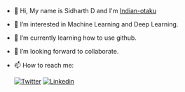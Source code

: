 - 👋 Hi, My name is Sidharth D and I'm [Indian-otaku](https://github.com/Indian-otaku)
- 👀 I’m interested in Machine Learning and Deep Learning.
- 🌱 I’m currently learning how to use github.
- 💞️ I’m looking forward to collaborate.
- 📫 How to reach me: 

     
     [![Twitter](https://img.shields.io/badge/-Twitter-blue)](https://twitter.com/An_Indian_Otaku)
     [![Linkedin](https://img.shields.io/badge/-Linkedln-blue)](https://www.linkedin.com/in/sidharth-d-8aaa03219/)

     


<!---
Indian-otaku/Indian-otaku is a ✨ special ✨ repository because its `README.md` (this file) appears on your GitHub profile.
You can click the Preview link to take a look at your changes.
--->
